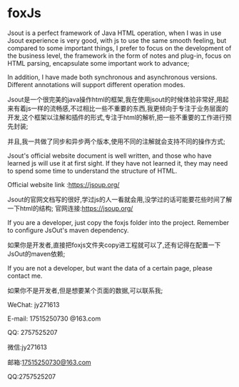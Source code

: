 # foxJs

Jsout is a perfect framework of Java HTML operation, when I was in use Jsout experience is very good, with js to use the same smooth feeling, but compared to some important things, I prefer to focus on the development of the business level, the framework in the form of notes and plug-in, focus on HTML parsing, encapsulate some important work to advance;

In addition, I have made both synchronous and asynchronous versions. Different annotations will support different operation modes.

Jsout是一个很完美的java操作html的框架,我在使用jsout的时候体验非常好,用起来有着js一样的流畅感,不过相比一些不重要的东西,我更倾向于专注于业务层面的开发,这个框架以注解和插件的形式,专注于html的解析,把一些不重要的工作进行预先封装;

并且,我一共做了同步和异步两个版本,使用不同的注解就会支持不同的操作方式;

Jsout's official website document is well written, and those who have learned js will use it at first sight. If they have not learned it, they may need to spend some time to understand the structure of HTML.

Official website link :https://jsoup.org/

Jsout的官网文档写的很好,学过js的人一看就会用,没学过的话可能要花些时间了解一下html的结构;
官网连接:https://jsoup.org/

If you are a developer, just copy the foxjs folder into the project. Remember to configure JsOut's maven dependency.

如果你是开发者,直接把foxjs文件夹copy进工程就可以了,还有记得在配置一下JsOut的maven依赖;

If you are not a developer, but want the data of a certain page, please contact me.

如果你不是开发者,但是想要某个页面的数据,可以联系我;

WeChat: jy271613

E-mail: 17515250730 @163.com

QQ: 2757525207

微信:jy271613

邮箱:17515250730@163.com

QQ:2757525207
